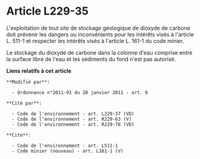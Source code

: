 # Article L229-35

L'exploitation de tout site de stockage géologique de dioxyde de carbone doit prévenir les dangers ou inconvénients pour les
intérêts visés à l'article L. 511-1 et respecter les intérêts visés à l'article L. 161-1 du code minier.

Le stockage du dioxyde de carbone dans la colonne d'eau comprise entre la surface libre de l'eau et les sédiments du fond
n'est pas autorisé.

**Liens relatifs à cet article**

	**Modifié par**:

	  - Ordonnance n°2011-91 du 20 janvier 2011 - art. 6

	**Cité par**:

	  - Code de l'environnement - art. L229-37 (VD)
	  - Code de l'environnement - art. R229-63 (V)
	  - Code de l'environnement - art. R229-78 (VD)

	**Cite**:

	  - Code de l'environnement - art. L511-1
	  - Code minier (nouveau) - art. L161-1 (V)
